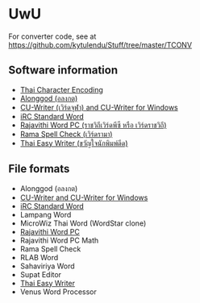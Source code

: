 # UwU

For converter code, see at https://github.com/kytulendu/Stuff/tree/master/TCONV

## Software information
- [Thai Character Encoding](Thai_character_code.md)
- [Alonggod (อลงกต)](sw_Alonggod.md)
- [CU-Writer (เวิร์ดจุฬา) and CU-Writer for Windows](sw_CU-Writer.md)
- [iRC Standard Word](sw_iRC_Standard_Word.md)
- [Rajavithi Word PC (ราชวิถีเวิร์ดพีซี หรือ เวิร์ดราชวิถี)](sw_Rajavithi_Word_PC.md)
- [Rama Spell Check (เวิร์ดรามา)](sw_Rama_SpellCheck.md)
- [Thai Easy Writer (ขวัญใจนักพิมพ์ดีด)](sw_ThaiEasy_Writer.md)

## File formats
- Alonggod (อลงกต)
- [CU-Writer and CU-Writer for Windows](fmt_CU-Writer.md)
- [iRC Standard Word](fmt_iRC_Standard_Word.md)
- Lampang Word
- MicroWiz Thai Word (WordStar clone)
- [Rajavithi Word PC](fmt_Rajavithi_Word_PC.md)
- Rajavithi Word PC Math
- Rama Spell Check
- RLAB Word
- Sahaviriya Word
- Supat Editor
- [Thai Easy Writer](fmt_ThaiEasy_Writer.md)
- Venus Word Processor
